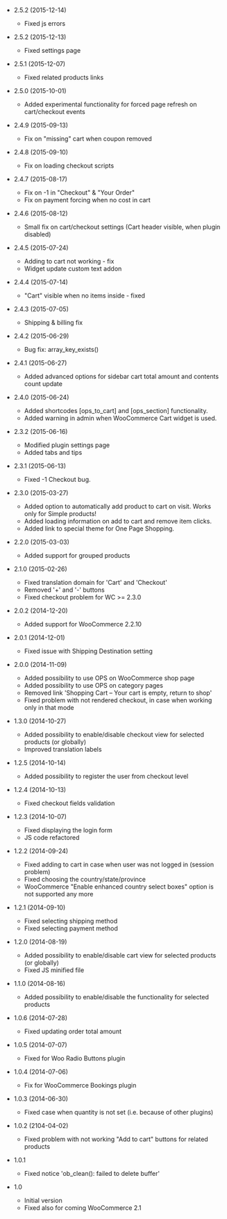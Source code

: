 * 2.5.2 (2015-12-14)
    * Fixed js errors

* 2.5.2 (2015-12-13)
    * Fixed settings page

* 2.5.1 (2015-12-07)
    * Fixed related products links

* 2.5.0 (2015-10-01)
    * Added experimental functionality for forced page refresh on cart/checkout events

* 2.4.9 (2015-09-13)
    * Fix on "missing" cart when coupon removed

* 2.4.8 (2015-09-10)
    * Fix on loading checkout scripts

* 2.4.7 (2015-08-17)
    * Fix on -1 in "Checkout" & "Your Order"
    * Fix on payment forcing when no cost in cart

* 2.4.6 (2015-08-12)
    * Small fix on cart/checkout settings (Cart header visible, when plugin disabled)

* 2.4.5 (2015-07-24)
    * Adding to cart not working - fix
    * Widget update custom text addon

* 2.4.4 (2015-07-14)
	* "Cart" visible when no items inside - fixed

* 2.4.3 (2015-07-05)
	* Shipping & billing fix

* 2.4.2 (2015-06-29)
	* Bug fix: array_key_exists()

* 2.4.1 (2015-06-27)
	* Added advanced options for sidebar cart total amount and contents count update

* 2.4.0 (2015-06-24)
	* Added shortcodes [ops_to_cart] and [ops_section] functionality.
	* Added warning in admin when WooCommerce Cart widget is used.

* 2.3.2 (2015-06-16)
	* Modified plugin settings page
	* Added tabs and tips

* 2.3.1 (2015-06-13)
	* Fixed -1 Checkout bug.

* 2.3.0 (2015-03-27)
    * Added option to automatically add product to cart on visit. Works only for Simple products!
    * Added loading information on add to cart and remove item clicks.
    * Added link to special theme for One Page Shopping.

* 2.2.0 (2015-03-03)
    * Added support for grouped products

* 2.1.0 (2015-02-26)
    * Fixed translation domain for 'Cart' and 'Checkout'
    * Removed '+' and '-' buttons
    * Fixed checkout problem for WC >= 2.3.0

* 2.0.2 (2014-12-20)
    * Added support for WooCommerce 2.2.10

* 2.0.1 (2014-12-01)
    * Fixed issue with Shipping Destination setting

* 2.0.0 (2014-11-09)
    * Added possibility to use OPS on WooCommerce shop page
    * Added possibility to use OPS on category pages
    * Removed link 'Shopping Cart – Your cart is empty, return to shop'
    * Fixed problem with not rendered checkout, in case when working only in that mode

* 1.3.0 (2014-10-27)
    * Added possibility to enable/disable checkout view for selected products (or globally)
    * Improved translation labels

* 1.2.5 (2014-10-14)
    * Added possibility to register the user from checkout level

* 1.2.4 (2014-10-13)
    * Fixed checkout fields validation

* 1.2.3 (2014-10-07)
    * Fixed displaying the login form
    * JS code refactored

* 1.2.2 (2014-09-24)
    * Fixed adding to cart in case when user was not logged in (session problem)
    * Fixed choosing the country/state/province
    * WooCommerce "Enable enhanced country select boxes" option is not supported any more

* 1.2.1 (2014-09-10)
    * Fixed selecting shipping method
    * Fixed selecting payment method

* 1.2.0 (2014-08-19)
    * Added possibility to enable/disable cart view for selected products (or globally)
    * Fixed JS minified file

* 1.1.0 (2014-08-16)
    * Added possibility to enable/disable the functionality for selected products

* 1.0.6 (2014-07-28)
    * Fixed updating order total amount

* 1.0.5 (2014-07-07)
    * Fixed for Woo Radio Buttons plugin

* 1.0.4 (2014-07-06)
    * Fix for WooCommerce Bookings plugin

* 1.0.3 (2014-06-30)
    * Fixed case when quantity is not set (i.e. because of other plugins)

* 1.0.2 (2104-04-02)
    * Fixed problem with not working "Add to cart" buttons for related products

* 1.0.1
    * Fixed notice 'ob_clean(): failed to delete buffer'

* 1.0
    * Initial version
    * Fixed also for coming WooCommerce 2.1
